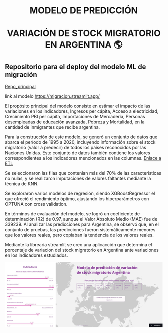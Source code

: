 <div align="center">

# MODELO DE PREDICCIÓN 
# VARIACIÓN DE STOCK MIGRATORIO EN ARGENTINA 🌎
</div>

## Repositorio para el deploy del modelo ML de migración 

[Repo_principal](https://github.com/DATASCIENTISTSHENRY/PF_DataScience_Migraciones)

link al modelo https://migracion.streamlit.app/

El propósito principal del modelo consiste en estimar el impacto de las variaciones en los indicadores, Ingresos per cápita, Acceso a electricidad, Crecimiento PBI per cápita, Importaciones de Mercadería, Personas desempleadas de educación avanzada, Pobreza y Mortalidad, en la cantidad de inmigrantes que recibe argentina.

Para la construcción de este modelo, se generó un conjunto de datos que abarca el período de 1995 a 2020, incluyendo información sobre el stock migratorio (valor a predecir) de todos los países reconocidos por las Naciones Unidas. Este conjunto de datos también contiene los valores correspondientes a los indicadores mencionados en las columnas. [Enlace a ETL](EDA_ETL/EDA_datasets_internacionales.ipynb)

Se seleccionaron las filas que contenían más del 70% de las características no nulas, y se realizaron imputaciones de valores faltantes mediante la técnica de KNN.

Se exploraron varios modelos de regresión, siendo XGBoostRegressor el que ofreció el rendimiento óptimo, ajustando los hiperparámetros con OPTUNA con cross validation.

En términos de evaluación del modelo, se logró un coeficiente de determinación (R2) de 0.97, aunque el Valor Absoluto Medio (MAE) fue de 339239. Al analizar las predicciones para Argentina, se observó que, en el conjunto de pruebas, las predicciones fueron sistemáticamente menores que los valores reales, pero copiaban la tendencia de los valores reales.

Mediante la librearia streamlit se creo una aplicacción que determina el porcentaje de variacion del stock migratorio en Argentina ante variaciones en los indicadores estudiados.

![Modelo](assets\ModeloML.JPG)